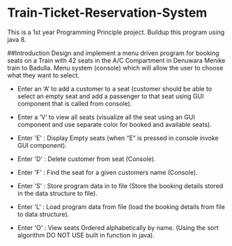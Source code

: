 # Train-Ticket-Reservation-System
This is a 1st year Programming Principle project. Buildup this program using java 8.

##Introduction
Design and implement a menu driven program for booking seats on a Train with 42 seats in the A/C Compartment in Denuwara Menike train to Badulla. Menu system (console) which will allow the user to choose what they want to select.
 
- Enter an ‘A’ to add a customer to a seat (customer should be able to select an empty seat and add a passenger to that seat using GUI component that is called from console).

- Enter a ‘V’ to view all seats (visualize all the seat using an GUI component and use separate color for booked and available seats).

- Enter 'E' : Display Empty seats (when “E” is pressed in console invoke GUI component).

- Enter 'D' : Delete customer from seat (Console).

- Enter 'F' : Find the seat for a given customers name (Console).

- Enter 'S' : Store program data in to file (Store the booking details stored in the data structure to file).

- Enter 'L' : Load program data from file (load the booking details from file to data structure).

- Enter 'O' : View seats Ordered alphabetically by name. (Using the sort algorithm DO NOT USE built in function in java).